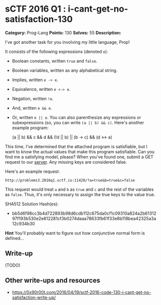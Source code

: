 # sCTF 2016 Q1 : i-cant-get-no-satisfaction-130

**Category:** Prog-Lang
**Points:** 130
**Solves:** 55
**Description:**

I've got another task for you involving my little language, Prop!

It consists of the following expressions (denoted `e`):

* Boolean constants, written `true` and `false`.
* Boolean variables, written as any alphabetical string.
* Implies, written `e -> e`.
* Equivalence, written `e <-> e`.
* Negation, written `!e`.
* And, written `e && e`.
* Or, written `e || e`.
You can also parenthesize any expressions or subexpressions (so, you can write `(a || b) && c)`. Here's another example program:

    (a || b) && c && d && (!d || b) || (b -> c) && (d <-> a)

This time, I've determined that the attached program is satisfiable, but I want to know the actual values that make this program satisfiable. Can you find me a satisfying model, please? When you've found one, submit a GET request to our [server](http://problems3.2016q1.sctf.io:11420/). Any missing keys are considered false.

Here's an example request:

    http://problems3.2016q1.sctf.io:11420/?a=true&b=true&c=false

This request would treat `a` and `b` as `true` and `c` and the rest of the variables as `false`. Thus, it's only necessary to assign the true keys to the value true.


SHA512 Solution Hash(es):
* bb5d6f98cc3b4d722893b98d6cdb112c675da0cf1c09310a824a2b6131297f193b530e2e812281cf3b0274daaa78633fb61f33e8b118bea42325a3a12c934b30

**Hint**
You'll probably want to figure out how conjunctive normal form is defined...

## Write-up

(TODO)

## Other write-ups and resources

* https://0x90r00t.com/2016/04/19/sctf-2016-code-130-i-cant-get-no-satisfaction-write-up/
